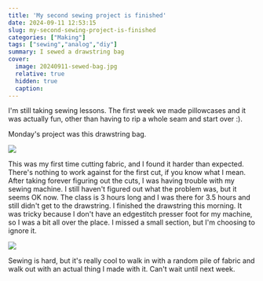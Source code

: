 ```yaml
---
title: 'My second sewing project is finished'
date: 2024-09-11 12:53:15
slug: my-second-sewing-project-is-finished
categories: ["Making"]
tags: ["sewing","analog","diy"]
summary: I sewed a drawstring bag
cover:
  image: 20240911-sewed-bag.jpg
  relative: true
  hidden: true
  caption:
---
```


I'm still taking sewing lessons. The first week we made pillowcases and it was actually fun, other than having to rip a whole seam and start over :).

Monday's project was this drawstring bag.

![](/img/2024/09/2024-09-11-sewed-bag.jpg)

This was my first time cutting fabric, and I found it harder than expected. There's nothing to work against for the first cut, if you know what I mean. After taking forever figuring out the cuts, I was having trouble with my sewing machine. I still haven't figured out what the problem was, but it seems OK now. The class is 3 hours long and I was there for 3.5 hours and still didn't get to the drawstring. I finished the drawstring this morning. It was tricky because I don't have an edgestitch presser foot for my machine, so I was a bit all over the place. I missed a small section, but I'm choosing to ignore it.

![](/img/2024/09/2024-09-11-oops.jpg)

Sewing is hard, but it's really cool to walk in with a random pile of fabric and walk out with an actual thing I made with it. Can't wait until next week.
